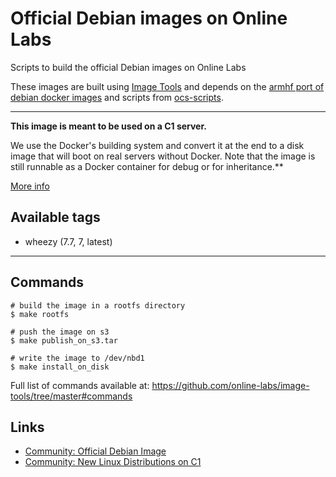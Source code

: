 Official Debian images on Online Labs
====================================

Scripts to build the official Debian images on Online Labs

These images are built using [Image Tools](https://github.com/online-labs/image-tools) and depends on the [armhf port of debian docker images](https://registry.hub.docker.com/u/armbuild/debian/) and scripts from [ocs-scripts](https://github.com/online-labs/ocs-scripts).

---

**This image is meant to be used on a C1 server.**

We use the Docker's building system and convert it at the end to a disk image that will boot on real servers without Docker. Note that the image is still runnable as a Docker container for debug or for inheritance.**

[More info](https://github.com/online-labs/image-tools#docker-based-builder)

Available tags
--------------

- wheezy (7.7, 7, latest)

---

Commands
--------

    # build the image in a rootfs directory
    $ make rootfs

    # push the image on s3
    $ make publish_on_s3.tar

    # write the image to /dev/nbd1
    $ make install_on_disk

Full list of commands available at: https://github.com/online-labs/image-tools/tree/master#commands

Links
-----

- [Community: Official Debian Image](https://community.cloud.online.net/t/official-debian-image/344/11?u=manfred)
- [Community: New Linux Distributions on C1](https://community.cloud.online.net/t/official-new-linux-distributions-ubuntu-coreos-centos-fedora-arch-linux/229?u=manfred)
